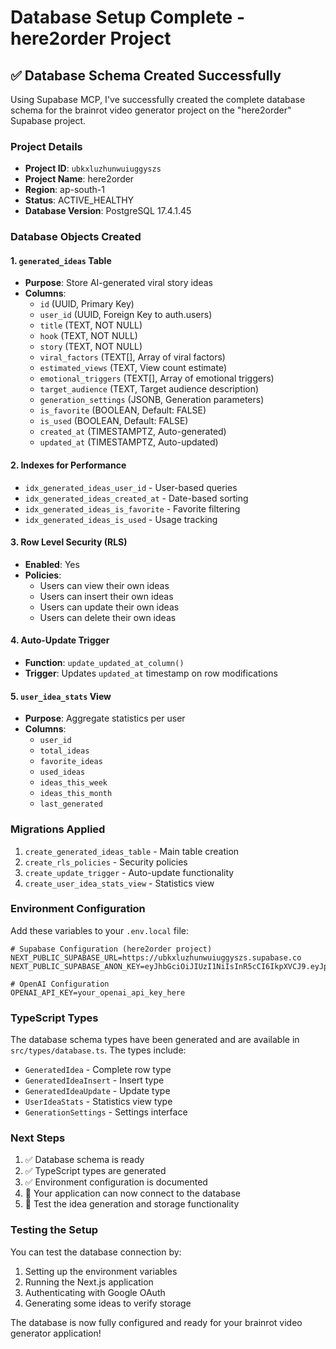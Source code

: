 # Database Setup Complete - here2order Project

## ✅ Database Schema Created Successfully

Using Supabase MCP, I've successfully created the complete database schema for the brainrot video generator project on the "here2order" Supabase project.

### Project Details
- **Project ID**: `ubkxluzhunwuiuggyszs`
- **Project Name**: here2order
- **Region**: ap-south-1
- **Status**: ACTIVE_HEALTHY
- **Database Version**: PostgreSQL 17.4.1.45

### Database Objects Created

#### 1. `generated_ideas` Table
- **Purpose**: Store AI-generated viral story ideas
- **Columns**:
  - `id` (UUID, Primary Key)
  - `user_id` (UUID, Foreign Key to auth.users)
  - `title` (TEXT, NOT NULL)
  - `hook` (TEXT, NOT NULL)
  - `story` (TEXT, NOT NULL)
  - `viral_factors` (TEXT[], Array of viral factors)
  - `estimated_views` (TEXT, View count estimate)
  - `emotional_triggers` (TEXT[], Array of emotional triggers)
  - `target_audience` (TEXT, Target audience description)
  - `generation_settings` (JSONB, Generation parameters)
  - `is_favorite` (BOOLEAN, Default: FALSE)
  - `is_used` (BOOLEAN, Default: FALSE)
  - `created_at` (TIMESTAMPTZ, Auto-generated)
  - `updated_at` (TIMESTAMPTZ, Auto-updated)

#### 2. Indexes for Performance
- `idx_generated_ideas_user_id` - User-based queries
- `idx_generated_ideas_created_at` - Date-based sorting
- `idx_generated_ideas_is_favorite` - Favorite filtering
- `idx_generated_ideas_is_used` - Usage tracking

#### 3. Row Level Security (RLS)
- **Enabled**: Yes
- **Policies**:
  - Users can view their own ideas
  - Users can insert their own ideas
  - Users can update their own ideas
  - Users can delete their own ideas

#### 4. Auto-Update Trigger
- **Function**: `update_updated_at_column()`
- **Trigger**: Updates `updated_at` timestamp on row modifications

#### 5. `user_idea_stats` View
- **Purpose**: Aggregate statistics per user
- **Columns**:
  - `user_id`
  - `total_ideas`
  - `favorite_ideas`
  - `used_ideas`
  - `ideas_this_week`
  - `ideas_this_month`
  - `last_generated`

### Migrations Applied
1. `create_generated_ideas_table` - Main table creation
2. `create_rls_policies` - Security policies
3. `create_update_trigger` - Auto-update functionality
4. `create_user_idea_stats_view` - Statistics view

### Environment Configuration

Add these variables to your `.env.local` file:

```env
# Supabase Configuration (here2order project)
NEXT_PUBLIC_SUPABASE_URL=https://ubkxluzhunwuiuggyszs.supabase.co
NEXT_PUBLIC_SUPABASE_ANON_KEY=eyJhbGciOiJIUzI1NiIsInR5cCI6IkpXVCJ9.eyJpc3MiOiJzdXBhYmFzZSIsInJlZiI6InVia3hsdXpodW53dWl1Z2d5c3pzIiwicm9sZSI6ImFub24iLCJpYXQiOjE3NDkzMjY3MjMsImV4cCI6MjA2NDkwMjcyM30.Jve1SoYDvGS_6ho_FsDzw4QNd6m3_fNhtZrMoiCJyo0

# OpenAI Configuration
OPENAI_API_KEY=your_openai_api_key_here
```

### TypeScript Types
The database schema types have been generated and are available in `src/types/database.ts`. The types include:
- `GeneratedIdea` - Complete row type
- `GeneratedIdeaInsert` - Insert type
- `GeneratedIdeaUpdate` - Update type
- `UserIdeaStats` - Statistics view type
- `GenerationSettings` - Settings interface

### Next Steps
1. ✅ Database schema is ready
2. ✅ TypeScript types are generated
3. ✅ Environment configuration is documented
4. 🔄 Your application can now connect to the database
5. 🔄 Test the idea generation and storage functionality

### Testing the Setup
You can test the database connection by:
1. Setting up the environment variables
2. Running the Next.js application
3. Authenticating with Google OAuth
4. Generating some ideas to verify storage

The database is now fully configured and ready for your brainrot video generator application! 